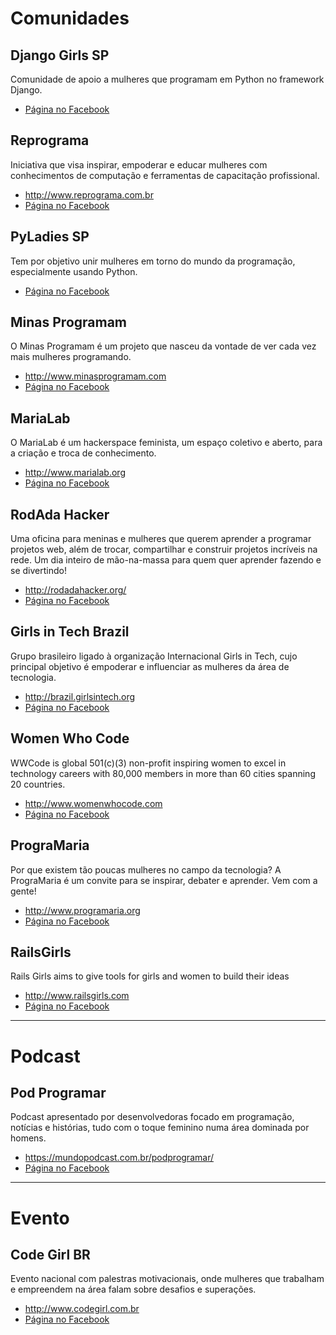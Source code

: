 # Comunidades 


## Django Girls SP

Comunidade de apoio a mulheres que programam em Python no framework Django.

* [Página no Facebook](https://www.facebook.com/DjangoGirlsSP/)


## Reprograma

Iniciativa que visa inspirar, empoderar e educar mulheres com conhecimentos de computação e ferramentas de capacitação profissional. 

* http://www.reprograma.com.br
* [Página no Facebook](https://www.facebook.com/pg/ReprogramaBrasil/)


## PyLadies SP

Tem por objetivo unir mulheres em torno do mundo da programação, especialmente usando Python. 

* [Página no Facebook](https://www.facebook.com/PyLadiesSP/)


## Minas Programam

O Minas Programam é um projeto que nasceu da vontade de ver cada vez mais mulheres programando.

* http://www.minasprogramam.com
* [Página no Facebook](https://www.facebook.com/minasprogramam/)


## MariaLab

O MariaLab é um hackerspace feminista, um espaço coletivo e aberto, para a criação e troca de conhecimento.

* http://www.marialab.org
* [Página no Facebook](https://www.facebook.com/marialab.org/)


## RodAda Hacker

Uma oficina para meninas e mulheres que querem aprender a programar projetos web, além de trocar, compartilhar e construir projetos incríveis na rede. Um dia inteiro de mão-na-massa para quem quer aprender fazendo e se divertindo!

* http://rodadahacker.org/
* [Página no Facebook](https://www.facebook.com/pg/RodAdaHacker/about/)


## Girls in Tech Brazil

Grupo brasileiro ligado à organização Internacional Girls in Tech, cujo principal objetivo é empoderar e influenciar as mulheres da área de tecnologia.

* http://brazil.girlsintech.org
* [Página no Facebook](https://www.facebook.com/GiTSaoPaulo/)


## Women Who Code

WWCode is global 501(c)(3) non-profit inspiring women to excel in technology careers with 80,000 members in more than 60 cities spanning 20 countries.

* http://www.womenwhocode.com
* [Página no Facebook](https://www.facebook.com/womenwhocode/)


## PrograMaria

Por que existem tão poucas mulheres no campo da tecnologia? A PrograMaria é um convite para se inspirar, debater e aprender. Vem com a gente!

* http://www.programaria.org
* [Página no Facebook](https://www.facebook.com/programaria/)


## RailsGirls

Rails Girls aims to give tools for girls and women to build their ideas

* http://www.railsgirls.com
* [Página no Facebook](https://www.facebook.com/railsgirls/)


<hr>

# Podcast

## Pod Programar

Podcast apresentado por desenvolvedoras focado em programação, notícias e histórias, tudo com o toque feminino numa área dominada por homens.

* https://mundopodcast.com.br/podprogramar/
* [Página no Facebook](https://www.facebook.com/PodProgramar/)

<hr>

# Evento

## Code Girl BR

Evento nacional com palestras motivacionais, onde mulheres que trabalham e empreendem na área falam sobre desafios e superações.

* http://www.codegirl.com.br
* [Página no Facebook](https://www.facebook.com/codegirlBR/)
